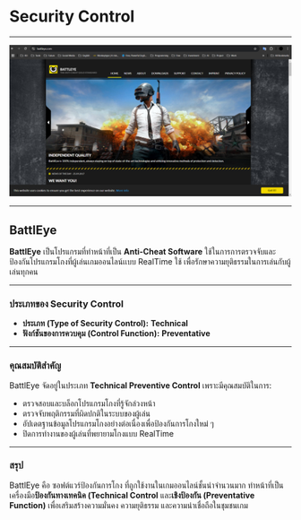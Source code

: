 # **Security Control**

---

![BattlEye](Image/security-control.png)

---

## **BattlEye**

**BattlEye** เป็นโปรแกรมที่ทำหน้าที่เป็น **Anti-Cheat Software** ใช้ในการการตรวจจับและป้องกันโปรแกรมโกงที่ผู้เล่นเกมออนไลน์เเบบ RealTime ใช้ เพื่อรักษาความยุติธรรมในการเล่นกับผู้เล่นทุกคน

---

### **ประเภทของ Security Control**

- **ประเภท (Type of Security Control):** **Technical**  
- **ฟังก์ชันของการควบคุม (Control Function):** **Preventative**  

---

### **คุณสมบัติสำคัญ**

BattlEye จัดอยู่ในประเภท **Technical Preventive Control** เพราะมีคุณสมบัติในการ:  
- ตรวจสอบและบล็อกโปรแกรมโกงที่รู้จักล่วงหน้า 
- ตรวจจับพฤติกรรมที่ผิดปกติในระบบของผู้เล่น  
- อัปเดตฐานข้อมูลโปรแกรมโกงอย่างต่อเนื่องเพื่อป้องกันการโกงใหม่ ๆ
- ปิดการทำงานของผู้เล่นที่พยายามโกงแบบ RealTime

---

### **สรุป**

BattlEye คือ ซอฟต์แวร์ป้องกันการโกง ที่ถูกใช้งานในเกมออนไลน์ชั้นนำจำนวนมาก ทำหน้าที่เป็นเครื่องมือ**ป้องกันทางเทคนิค (Technical Control** และ**เชิงป้องกัน (Preventative Function)** เพื่อเสริมสร้างความมั่นคง ความยุติธรรม และความน่าเชื่อถือในชุมชนเกม
